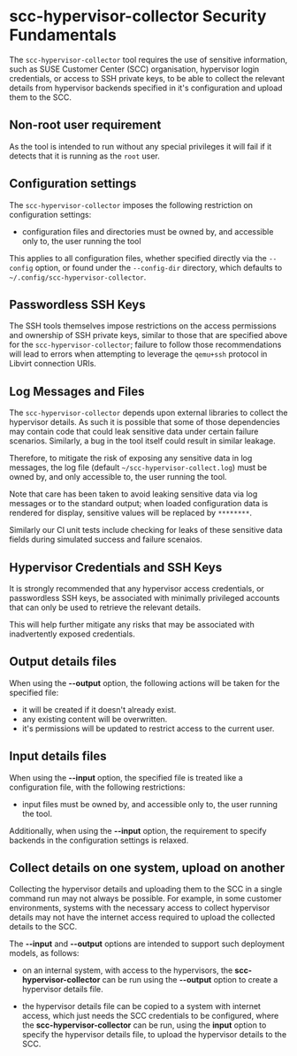 # scc-hypervisor-collector Security Fundamentals

The `scc-hypervisor-collector` tool requires the use of sensitive
information, such as SUSE Customer Center (SCC) organisation, 
hypervisor login credentials, or access to SSH private keys, to
be able to collect the relevant details from hypervisor backends
specified in it's configuration and upload them to the SCC.

## Non-root user requirement

As the tool is intended to run without any special privileges it
will fail if it detects that it is running as the `root` user.

## Configuration settings

The `scc-hypervisor-collector` imposes the following restriction on
configuration settings:

* configuration files and directories must be owned by, and accessible
  only to, the user running the tool

This applies to all configuration files, whether specified directly via
the `--config` option, or found under the `--config-dir` directory,
which defaults to `~/.config/scc-hypervisor-collector`.

## Passwordless SSH Keys

The SSH tools themselves impose restrictions on the access permissions
and ownership of SSH private keys, similar to those that are specified
above for the `scc-hypervisor-collector`; failure to follow those
recommendations will lead to errors when attempting to leverage the
`qemu+ssh` protocol in Libvirt connection URIs.

## Log Messages and Files

The `scc-hypervisor-collector` depends upon external libraries to
collect the hypervisor details. As such it is possible that some of
those dependencies may contain code that could leak sensitive data
under certain failure scenarios. Similarly, a bug in the tool itself
could result in similar leakage.

Therefore, to mitigate the risk of exposing any sensitive data in
log messages, the log file (default `~/scc-hypervisor-collect.log`)
must be owned by, and only accessible to, the user running the tool.

Note that care has been taken to avoid leaking sensitive data via log
messages or to the standard output; when loaded configuration data is
rendered for display, sensitive values will be replaced by `********`.

Similarly our CI unit tests include checking for leaks of these
sensitive data fields during simulated success and failure scenaios.

## Hypervisor Credentials and SSH Keys

It is strongly recommended that any hypervisor access credentials,
or passwordless SSH keys, be associated with minimally privileged
accounts that can only be used to retrieve the relevant details.

This will help further mitigate any risks that may be associated
with inadvertently exposed credentials.

## Output details files

When using the **--output** option, the following actions will be
taken for the specified file:

* it will be created if it doesn't already exist.
* any existing content will be overwritten.
* it's permissions will be updated to restrict access to the
  current user.

## Input details files

When using the **--input** option, the specified file is treated
like a configuration file, with the following restrictions:

* input files must be owned by, and accessible only to, the user
  running the tool.

Additionally, when using the **--input** option, the requirement
to specify backends in the configuration settings is relaxed.

## Collect details on one system, upload on another

Collecting the hypervisor details and uploading them to the SCC
in a single command run may not always be possible. For example,
in some customer environments, systems with the necessary access
to collect hypervisor details may not have the internet access
required to upload the collected details to the SCC.

The **--input** and **--output** options are intended to support
such deployment models, as follows:

* on an internal system, with access to the hypervisors, the
  **scc-hypervisor-collector** can be run using the **--output**
  option to create a hypervisor details file.

* the hypervisor details file can be copied to a system with
  internet access, which just needs the SCC credentials to be
  configured, where the **scc-hypervisor-collector** can be
  run, using the **input** option to specify the hypervisor
  details file, to upload the hypervisor details to the SCC.


